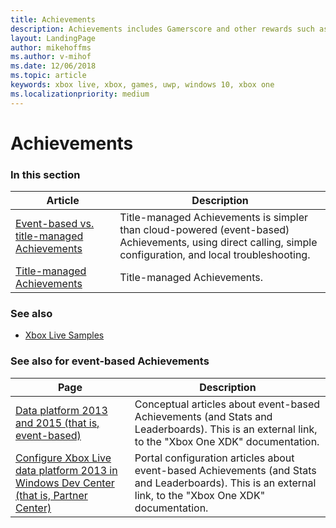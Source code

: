 ```yaml
---
title: Achievements
description: Achievements includes Gamerscore and other rewards such as digital artwork, new maps, characters, and stat boosts.
layout: LandingPage
author: mikehoffms
ms.author: v-mihof
ms.date: 12/06/2018
ms.topic: article
keywords: xbox live, xbox, games, uwp, windows 10, xbox one
ms.localizationpriority: medium
---
```


# Achievements


### In this section

| Article | Description |
|---------|-------------|
| [Event-based vs. title-managed Achievements](live-achievements-eb-vs-tm.md) | Title-managed Achievements is simpler than cloud-powered (event-based) Achievements, using direct calling, simple configuration, and local troubleshooting. |
| [Title-managed Achievements](title-managed/live-achievements-tm-nav.md) | Title-managed Achievements. |


### See also

* [Xbox Live Samples](../../../samples.md)


### See also for event-based Achievements

| Page | Description |
|---------|-------------|
| [Data platform 2013 and 2015 (that is, event-based)](https://developer.microsoft.com/en-us/games/xbox/docs/xdk/data-platform-2013-2015) | Conceptual articles about event-based Achievements (and Stats and Leaderboards). This is an external link, to the "Xbox One XDK" documentation. |
| [Configure Xbox Live data platform 2013 in Windows Dev Center (that is, Partner Center)](https://developer.microsoft.com/en-us/games/xbox/docs/xdk/dev-center-configure-data-platform-2013) | Portal configuration articles about event-based Achievements (and Stats and Leaderboards). This is an external link, to the "Xbox One XDK" documentation. |
